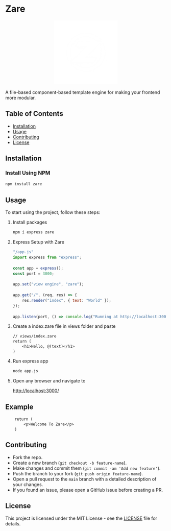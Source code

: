 # Zare 

<p align="center"><img src="./assets/w-icon.png" width="200px" /></p>

A file-based component-based template engine for making your frontend more modular.

## Table of Contents

- [Installation](#installation)
- [Usage](#usage)
- [Contributing](#contributing)
- [License](#license)

## Installation

### Install Using NPM
```bash
npm install zare
```

## Usage
To start using the project, follow these steps:

1. Install packages
    ```bash
    npm i express zare
    ```

2. Express Setup with Zare
    ```js
    "/app.js"
    import express from "express";

    const app = express();
    const port = 3000;

    app.set("view engine", "zare");

    app.get("/", (req, res) => {
        res.render("index", { text: "World" });
    });

    app.listen(port, () => console.log("Running at http://localhost:3000"));
    ```

3. Create a index.zare file in views folder and paste
    ```zare
    // views/index.zare
    return (
        <h1>Hello, @(text)</h1>
    )
    ```

4. Run express app
    ```bash
    node app.js
    ```

5. Open any browser and navigate to

    <a href="http://localhost:3000/">http://localhost:3000/</a>

## Example

```zare
    return (
        <p>Welcome To Zare</p>
    )
```

## Contributing
- Fork the repo.
- Create a new branch (`git checkout -b feature-name`).
- Make changes and commit them (`git commit -am 'Add new feature'`).
- Push the branch to your fork (`git push origin feature-name`).
- Open a pull request to the `main` branch with a detailed description of your changes.
- If you found an issue, please open a GitHub issue before creating a PR.


## License
This project is licensed under the MIT License - see the [LICENSE](LICENSE) file for details.